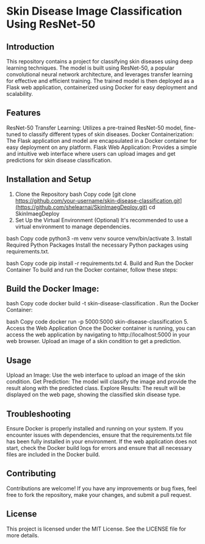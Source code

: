 # Skin Disease Image Classification Using ResNet-50

## Introduction
This repository contains a project for classifying skin diseases using deep learning techniques. The model is built using ResNet-50, a popular convolutional neural network architecture, and leverages transfer learning for effective and efficient training. The trained model is then deployed as a Flask web application, containerized using Docker for easy deployment and scalability.

## Features
ResNet-50 Transfer Learning: Utilizes a pre-trained ResNet-50 model, fine-tuned to classify different types of skin diseases.
Docker Containerization: The Flask application and model are encapsulated in a Docker container for easy deployment on any platform.
Flask Web Application: Provides a simple and intuitive web interface where users can upload images and get predictions for skin disease classification.

## Installation and Setup
1. Clone the Repository
bash
Copy code
[git clone https://github.com/your-username/skin-disease-classification.git](https://github.com/shelearnai/SkinImaegDeploy.git)
cd SkinImaegDeploy
2. Set Up the Virtual Environment (Optional)
It's recommended to use a virtual environment to manage dependencies.

bash
Copy code
python3 -m venv venv
source venv/bin/activate
3. Install Required Python Packages
Install the necessary Python packages using requirements.txt.

bash
Copy code
pip install -r requirements.txt
4. Build and Run the Docker Container
To build and run the Docker container, follow these steps:

## Build the Docker Image:

bash
Copy code
docker build -t skin-disease-classification .
Run the Docker Container:

bash
Copy code
docker run -p 5000:5000 skin-disease-classification
5. Access the Web Application
Once the Docker container is running, you can access the web application by navigating to http://localhost:5000 in your web browser. Upload an image of a skin condition to get a prediction.

## Usage
Upload an Image: Use the web interface to upload an image of the skin condition.
Get Prediction: The model will classify the image and provide the result along with the predicted class.
Explore Results: The result will be displayed on the web page, showing the classified skin disease type.
## Troubleshooting
Ensure Docker is properly installed and running on your system.
If you encounter issues with dependencies, ensure that the requirements.txt file has been fully installed in your environment.
If the web application does not start, check the Docker build logs for errors and ensure that all necessary files are included in the Docker build.
## Contributing
Contributions are welcome! If you have any improvements or bug fixes, feel free to fork the repository, make your changes, and submit a pull request.

## License
This project is licensed under the MIT License. See the LICENSE file for more details.
